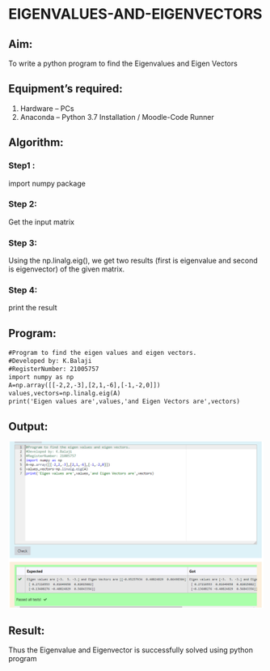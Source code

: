 # EIGENVALUES-AND-EIGENVECTORS
## Aim:
To write a python program to find the Eigenvalues and Eigen Vectors
## Equipment’s required:
1. 	Hardware – PCs
2. 	Anaconda – Python 3.7 Installation / Moodle-Code Runner
## Algorithm:
### Step1 : 
import numpy package
### Step 2: 
Get the input matrix
### Step 3: 
Using the np.linalg.eig(), we get two results (first is eigenvalue and second is eigenvector) of the given matrix.
### Step 4: 
print the result
## Program:
~~~
#Program to find the eigen values and eigen vectors.
#Developed by: K.Balaji
#RegisterNumber: 21005757
import numpy as np
A=np.array([[-2,2,-3],[2,1,-6],[-1,-2,0]])
values,vectors=np.linalg.eig(A)
print('Eigen values are',values,'and Eigen Vectors are',vectors)
~~~
## Output:
![OUTPUT1](/output.png)
## Result:
Thus the Eigenvalue and Eigenvector is successfully solved using python program
